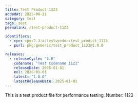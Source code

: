 ```yaml
---
title: Test Product 1123
addedAt: 2025-08-21
category: test
tags: test
permalink: /test-product-1123

identifiers:
  - cpe: cpe:2.3:a:testvendor:test_product_1123
  - purl: pkg:generic/test_product_1123@1.0.0

releases:
  - releaseCycle: "1.0"
    codename: "Test Codename 1123"
    releaseDate: 2025-01-01
    eol: 2026-01-01
    latest: "1.0.0"
    latestReleaseDate: 2025-01-01
---
```


This is a test product file for performance testing. Number: 1123
